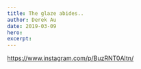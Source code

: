 ```yaml
---
title: The glaze abides..
author: Derek Au
date: 2019-03-09
hero: 
excerpt: 
---
```


https://www.instagram.com/p/BuzRNT0AItn/
